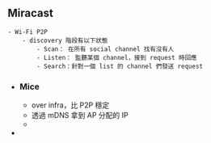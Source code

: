 ## Miracast
	- Wi-Fi P2P
		- discovery 階段有以下狀態
			- Scan： 在所有 social channel 找有沒有人
			- Listen： 監聽某個 channel，接到 request 時回應
			- Search：針對一個 list 的 channel 們發送 request
- ### Mice
	- over infra，比 P2P 穩定
	- 透過 mDNS 拿到 AP 分配的 IP
	-
-